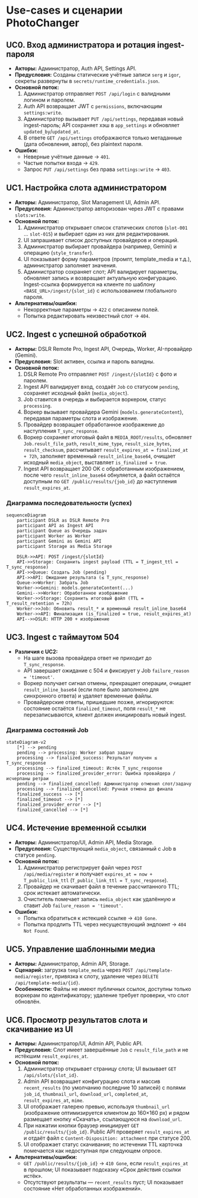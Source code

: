# Use-cases и сценарии PhotoChanger

## UC0. Вход администратора и ротация ingest-пароля
- **Акторы:** Администратор, Auth API, Settings API.
- **Предусловия:** Созданы статические учётные записи `serg` и `igor`, секреты развернуты в `secrets/runtime_credentials.json`.
- **Основной поток:**
  1. Администратор отправляет `POST /api/login` с валидными логином и паролем.
  2. Auth API возвращает JWT с `permissions`, включающим `settings:write`.
  3. Администратор вызывает `PUT /api/settings`, передавая новый ingest-пароль; API сохраняет хэш в `app_settings` и обновляет `updated_by`/`updated_at`.
  4. В ответе `GET /api/settings` отображаются только метаданные (дата обновления, автор), без plaintext пароля.
- **Ошибки:**
  - Неверные учётные данные → `401`.
  - Частые попытки входа → `429`.
  - Запрос `PUT /api/settings` без права `settings:write` → `403`.

## UC1. Настройка слота администратором
- **Акторы:** Администратор, Slot Management UI, Admin API.
- **Предусловия:** Администратор авторизован через JWT с правами `slots:write`.
- **Основной поток:**
  1. Администратор открывает список статических слотов (`slot-001` … `slot-015`) и выбирает один из них для редактирования.
  2. UI запрашивает список доступных провайдеров и операций.
  3. Администратор выбирает провайдера (например, Gemini) и операцию (`style_transfer`).
  4. UI показывает форму параметров (промпт, template_media и т.д.), администратор заполняет значения.
  5. Администратор сохраняет слот; API валидирует параметры, обновляет запись и возвращает актуальную конфигурацию. Ingest-ссылка формируется на клиенте по шаблону `<BASE_URL>/ingest/{slot_id}` с использованием глобального пароля.
- **Альтернативы/ошибки:**
  - Некорректные параметры → `422` с описанием полей.
  - Попытка редактировать неизвестный слот → `404`.

## UC2. Ingest с успешной обработкой
- **Акторы:** DSLR Remote Pro, Ingest API, Очередь, Worker, AI-провайдер (Gemini).
- **Предусловия:** Slot активен, ссылка и пароль валидны.
- **Основной поток:**
  1. DSLR Remote Pro отправляет `POST /ingest/{slotId}` с фото и паролем.
  2. Ingest API валидирует вход, создаёт `Job` со статусом `pending`, сохраняет исходный файл (`media_object`).
  3. Job ставится в очередь и выбирается воркером, статус `processing`.
  4. Воркер вызывает провайдера Gemini (`models.generateContent`), передавая параметры слота и изображение.
  5. Провайдер возвращает обработанное изображение до наступления `T_sync_response`.
    6. Воркер сохраняет итоговый файл в `MEDIA_ROOT/results`, обновляет `Job.result_file_path`, `result_mime_type`, `result_size_bytes`, `result_checksum`, рассчитывает `result_expires_at = finalized_at + 72h`, заполняет временный `result_inline_base64`, очищает исходный `media_object`, выставляет `is_finalized = true`.
    7. Ingest API возвращает 200 OK с обработанным изображением, после чего `result_inline_base64` обнуляется, а файл остаётся доступным по `GET /public/results/{job_id}` до наступления `result_expires_at`.

### Диаграмма последовательности (успех)
```mermaid
sequenceDiagram
    participant DSLR as DSLR Remote Pro
    participant API as Ingest API
    participant Queue as Очередь задач
    participant Worker as Worker
    participant Gemini as Gemini API
    participant Storage as Media Storage

    DSLR->>API: POST /ingest/{slotId}
    API->>Storage: Сохранить ingest payload (TTL = T_ingest_ttl = T_sync_response)
    API->>Queue: Создать Job (pending)
    API->>API: Ожидание результата (≤ T_sync_response)
    Queue->>Worker: Забрать Job
    Worker->>Gemini: models.generateContent(...)
    Gemini-->>Worker: Обработанное изображение
    Worker->>Storage: Сохранить итоговый файл (TTL = T_result_retention = 72h)
    Worker->>Job: Обновить result_* и временный result_inline_base64
    Worker->>API: Финализация (is_finalized = true, result_expires_at)
    API-->>DSLR: HTTP 200 + изображение
```

## UC3. Ingest с таймаутом 504
- **Различия с UC2:**
  - На шаге вызова провайдера ответ не приходит до `T_sync_response`.
  - API завершает ожидание с 504 и фиксирует у Job `failure_reason = 'timeout'`.
  - Воркер получает сигнал отмены, прекращает операции, очищает `result_inline_base64` (если поле было заполнено для синхронного ответа) и удаляет временные файлы.
  - Провайдерские ответы, пришедшие позже, игнорируются: состояние остаётся `finalized_timeout`, поля `result_*` не перезаписываются, клиент должен инициировать новый ingest.

### Диаграмма состояний Job
```mermaid
stateDiagram-v2
    [*] --> pending
    pending --> processing: Worker забрал задачу
    processing --> finalized_success: Результат получен ≤ T_sync_response
    processing --> finalized_timeout: Истёк T_sync_response
    processing --> finalized_provider_error: Ошибка провайдера / исчерпаны ретраи
    pending --> finalized_cancelled: Администратор отменил слот/задачу
    processing --> finalized_cancelled: Ручная отмена до финала
    finalized_success --> [*]
    finalized_timeout --> [*]
    finalized_provider_error --> [*]
    finalized_cancelled --> [*]
```

## UC4. Истечение временной ссылки
- **Акторы:** Администратор/UI, Admin API, Media Storage.
- **Предусловия:** Существующий `media_object`, связанный с Job в статусе `pending`.
- **Основной поток:**
  1. Администратор регистрирует файл через `POST /api/media/register` и получает `expires_at = now + T_public_link_ttl` (`T_public_link_ttl = T_sync_response`).
  2. Провайдер не скачивает файл в течение рассчитанного TTL; срок истекает автоматически.
  3. Очиститель помечает запись `media_object` как удалённую и ставит Job `failure_reason = 'timeout'`.
- **Ошибки:**
  - Попытка обратиться к истекшей ссылке → `410 Gone`.
  - Попытка продлить TTL через несуществующий эндпоинт → `404 Not Found`.

## UC5. Управление шаблонными медиа
- **Акторы:** Администратор, Admin API, Storage.
- **Сценарий:** загрузка `template_media` через `POST /api/template-media/register`, привязка к слоту, удаление через `DELETE /api/template-media/{id}`.
- **Особенности:** Файлы не имеют публичных ссылок, доступны только воркерам по идентификатору; удаление требует проверки, что слот обновлён.

## UC6. Просмотр результатов слота и скачивание из UI
- **Акторы:** Администратор/UI, Admin API, Public API.
- **Предусловия:** Слот имеет завершённые `Job` с `result_file_path` и не истёкшим `result_expires_at`.
- **Основной поток:**
  1. Администратор открывает страницу слота; UI вызывает `GET /api/slots/{slot_id}`.
  2. Admin API возвращает конфигурацию слота и массив `recent_results` (по умолчанию последние 10 записей) с полями `job_id`, `thumbnail_url`, `download_url`, `completed_at`, `result_expires_at`, `mime`.
  3. UI отображает галерею превью, используя `thumbnail_url` (изображение оптимизируется клиентом до 160×160 px) и рядом размещает кнопку «Скачать», ссылающуюся на `download_url`.
  4. При нажатии кнопки браузер инициирует `GET /public/results/{job_id}`. Public API проверяет `result_expires_at` и отдаёт файл с `Content-Disposition: attachment` при статусе 200.
  5. UI отображает статус скачивания; по истечении TTL карточка помечается как недоступная при следующем опросе.
- **Альтернативы/ошибки:**
  - `GET /public/results/{job_id}` → `410 Gone`, если `result_expires_at` в прошлом; UI показывает подсказку «Срок действия ссылки истёк».
  - Отсутствуют результаты — `recent_results` пуст; UI показывает состояние «Нет обработанных изображений».
